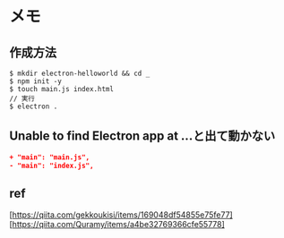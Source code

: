 # メモ
## 作成方法
```shell
$ mkdir electron-helloworld && cd _
$ npm init -y
$ touch main.js index.html
// 実行
$ electron .
```


## Unable to find Electron app at ...と出て動かない
```package.json
+ "main": "main.js",
- "main": "index.js",
```

## ref
[https://qiita.com/gekkoukisi/items/169048df54855e75fe77]
[https://qiita.com/Quramy/items/a4be32769366cfe55778]
